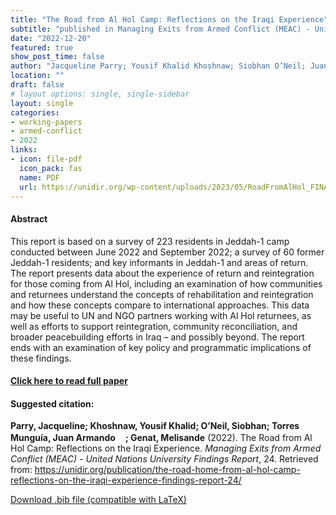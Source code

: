 ```yaml
---
title: "The Road from Al Hol Camp: Reflections on the Iraqi Experience"
subtitle: "published in Managing Exits from Armed Conflict (MEAC) - United Nations University Findings Report" 
date: "2022-12-20"
featured: true
show_post_time: false
author: "Jacqueline Parry; Yousif Khalid Khoshnaw; Siobhan O’Neil; Juan Armando Torres Munguía; Melisande Genat"
location: ""
draft: false
# layout options: single, single-sidebar
layout: single
categories:
- working-papers
- armed-conflict
- 2022
links:
- icon: file-pdf
  icon_pack: fas
  name: PDF
  url: https://unidir.org/wp-content/uploads/2023/05/RoadFromAlHol_FINAL-1.pdf
---
```




<h4> Abstract </h4>
<p> This report is based on a survey of 223 residents in Jeddah-1 camp conducted between June 2022 and September 2022; a survey of 60 former Jeddah-1 residents; and key informants in Jeddah-1 and areas of return.
The report presents data about the experience of return and reintegration for those coming from Al Hol, including an examination of how communities and returnees understand the concepts of rehabilitation and reintegration and how these concepts compare to international approaches.
This data may be useful to UN and NGO partners working with Al Hol returnees, as well as efforts to support reintegration, community reconciliation, and broader peacebuilding efforts in Iraq – and possibly beyond. The report ends with an examination of key policy and programmatic implications of these findings. </p>

<h4> <a href="https://unidir.org/publication/the-road-home-from-al-hol-camp-reflections-on-the-iraqi-experience-findings-report-24/" target="_blank"> Click here to read full paper </a></h4>

<h4>Suggested citation: </h4>
<p><b>Parry, Jacqueline; Khoshnaw, Yousif Khalid; O’Neil, Siobhan; Torres Munguía, Juan Armando<a href="https://orcid.org/0000-0003-3432-6941"><img src="https://fontawesome.com/icons/orcid?f=brands&s=solid" height="16" width="16" ></a>; Genat, Melisande</b> (2022). The Road from Al Hol Camp: Reflections on the Iraqi Experience. <i>Managing Exits from Armed Conflict (MEAC) - United Nations University Findings Report</i>, 24. Retrieved from: <a href="https://unidir.org/publication/the-road-home-from-al-hol-camp-reflections-on-the-iraqi-experience-findings-report-24/" target="_blank">https://unidir.org/publication/the-road-home-from-al-hol-camp-reflections-on-the-iraqi-experience-findings-report-24/</a></p>

<a href="cite.bib" download="cite.bib" class="button"> Download .bib file (compatible with LaTeX) </a>
